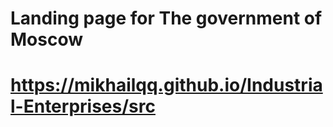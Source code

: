 # Landing page for The government of Moscow
# https://mikhailqq.github.io/Industrial-Enterprises/src
